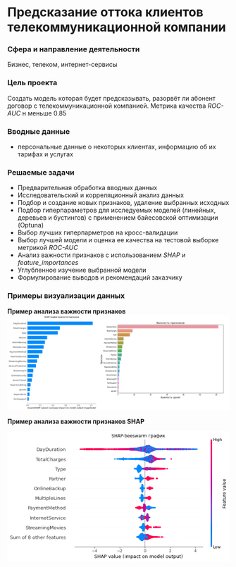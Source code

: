 # Предсказание оттока клиентов телекоммуникационной компании

### **Сфера и направление деятельности**

Бизнес, телеком, интернет-сервисы

### **Цель проекта**

Создать модель которая будет предсказывать, разорвёт ли абонент договор с телекоммуникационной компанией. Метрика качества *ROC-AUC* н меньше 0.85

### **Вводные данные**

  - персональные данные о некоторых клиентах, информацию об их тарифах и услугах

### **Решаемые задачи**

  - Предварительная обработка вводных данных
  - Исследовательский и корреляционный анализ данных
  - Подбор и создание новых признаков, удаление выбранных исходных
  - Подбор гиперпараметров для исследуемых моделей (линейных, деревьев и бустингов) с применением байесовской оптимизации (Optuna)
  - Выбор лучших гиперпарметров на кросс-валидации
  - Выбор лучшей модели и оценка ее качества на тестовой выборке метрикой *ROC-AUC* 
  - Анализ важности признаков с использованием *SHAP* и *feature_importances*
  - Углубленное изучение выбранной модели
  - Формулирование выводов и рекомендаций заказчику


### Примеры визуализации данных

**Пример анализа важности признаков**
![Пример анализа важности признаков](https://raw.githubusercontent.com/Gitsmither/telecom_churn/main/images/img1.png)

**Пример анализа важности признаков SHAP**


![Пример анализа важности признаков SHAP](https://raw.githubusercontent.com/Gitsmither/telecom_churn/main/images/img3.png)
